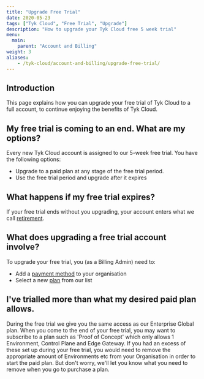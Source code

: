 ```yaml
---
title: "Upgrade Free Trial"
date: 2020-05-23
tags: ["Tyk Cloud", "Free Trial", "Upgrade"]
description: "How to upgrade your Tyk Cloud free 5 week trial"
menu:
  main:
    parent: "Account and Billing"
weight: 3
aliases:
    - /tyk-cloud/account-and-billing/upgrade-free-trial/
---
```


## Introduction

This page explains how you can upgrade your free trial of Tyk Cloud to a full account, to continue enjoying the benefits of Tyk Cloud.

## My free trial is coming to an end. What are my options?

Every new Tyk Cloud account is assigned to our 5-week free trial. You have the following options:

* Upgrade to a paid plan at any stage of the free trial period.
* Use the free trial period and upgrade after it expires

## What happens if my free trial expires?

If your free trial ends without you upgrading, your account enters what we call [retirement](/docs/tyk-cloud/troubleshooting-support/glossary/#retirement).

## What does upgrading a free trial account involve?

To upgrade your free trial, you (as a Billing Admin) need to:
* Add a [payment method](/docs/tyk-cloud/account-billing/add-payment-method/) to your organisation
* Select a new [plan](/docs/tyk-cloud/account-billing/plans/) from our list

## I've trialled more than what my desired paid plan allows.

During the free trial we give you the same access as our Enterprise Global plan. When you come to the end of your free trial, you may want to subscribe to a plan such as 'Proof of Concept' which only allows 1 Environment, Control Plane and Edge Gateway. If you had an excess of these set up during your free trial, you would need to remove the appropriate amount of Environments etc from your Organisation in order to start the paid plan. But don't worry, we'll let you know what you need to remove when you go to purchase a plan. 
